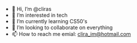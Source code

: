 - 👋 Hi, I’m @cliras
- 👀 I’m interested in tech
- 🌱 I’m currently learning CS50's
- 💞️ I’m looking to collaborate on everything
- 📫 How to reach me emial: clira_im@hotmail.com

<!---
cliras/cliras is a ✨ special ✨ repository because its `README.md` (this file) appears on your GitHub profile.
You can click the Preview link to take a look at your changes.
--->
